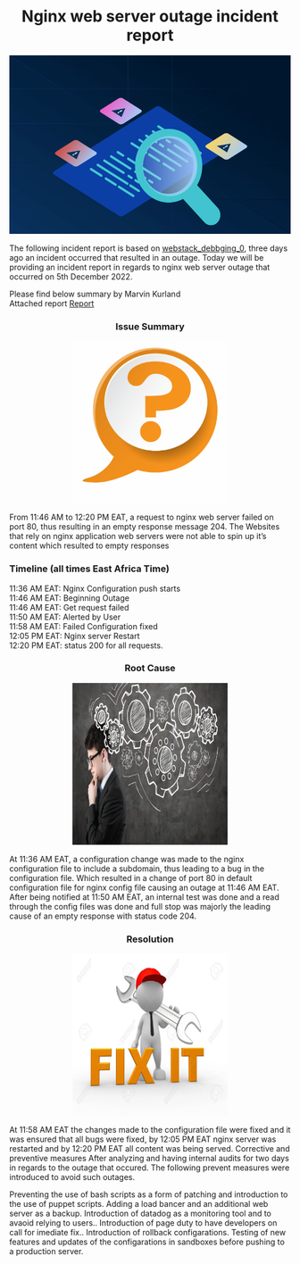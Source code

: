 <h1 align="center">Nginx web server outage incident report </h1>

<img alt="drawing" style="width:100%;height:320px;" src="https://github.com/bugemarvin/alx-system_engineering-devops/blob/master/0x19-postmortem/postmt.png" />

The following incident report is based on <a href="https://github.com/bugemarvin/alx-system_engineering-devops/blob/master/0x0D-web_stack_debugging_0/README.md">webstack_debbging_0</a>, three days ago an incident occurred that resulted in an outage. Today we will be providing an incident report in regards to nginx web server outage that occurred on 5th December 2022.

Please find below summary by Marvin Kurland\
Attached report <a href="https://docs.google.com/document/d/1hjxHD3vorEpkQZ7wVLA8D0upO_coRysT6DGUzhu8EP8/edit?usp=sharing">Report</a>

### <p align="center"> Issue Summary </p>
<div align="center">
<img src="https://github.com/bugemarvin/alx-system_engineering-devops/blob/master/0x19-postmortem/QA1.png" alt="Image" style="width:55%;height:290px;" />
</div>
 
From 11:46 AM to 12:20 PM  EAT, a request to nginx web server failed on port 80, thus resulting in an empty response message 204. The Websites that rely on nginx application web servers were not able to spin up it’s content which resulted to empty responses 

### Timeline (all times East Africa Time)

11:36 AM EAT: Nginx Configuration push starts\
11:46 AM EAT: Beginning Outage\
11:46 AM EAT: Get request failed\
11:50 AM EAT: Alerted by User\
11:58 AM EAT: Failed Configuration fixed\
12:05 PM EAT: Nginx server Restart\
12:20 PM EAT: status 200 for all requests. 

### <p align="center"> Root Cause</p>
<div align="center">
<img style="height:290px;width:55%" src="https://github.com/bugemarvin/alx-system_engineering-devops/blob/master/0x19-postmortem/postmt1.png" />
</div>

At 11:36 AM EAT, a configuration change was made to the nginx configuration file to include a subdomain, thus leading to a bug in the configuration file. Which resulted in a change of port 80 in default configuration file for nginx config file causing an outage at 11:46 AM EAT. After being notified at 11:50 AM EAT, an internal test was done and a read through the config files was done and full stop was majorly the leading cause of an empty response with status code 204.


### <p align="center"> Resolution </p>
<div align="center">
<img alt="Image" style="height: 290px;width: 55%;" src="https://github.com/bugemarvin/alx-system_engineering-devops/blob/master/0x19-postmortem/fix%20it.png" />
</div>

At 11:58 AM EAT the changes made to the configuration file were fixed and it was ensured that all bugs were fixed, by 12:05 PM EAT nginx server was restarted and by 12:20 PM EAT all content was being served.
Corrective and preventive measures
After analyzing and having internal audits for two days in regards to the outage that occured.
The following prevent measures were introduced to avoid such outages.

Preventing the use of bash scripts as a form of patching and introduction to the use of puppet scripts.
Adding a load bancer and an additional web server as a backup.
Introduction of datadog as a monitoring tool and to avaoid relying  to users..
Introduction of page duty to have developers on call for imediate fix..
Introduction of rollback configarations.
Testing of new features and updates of the configarations in sandboxes before pushing to a production server.
